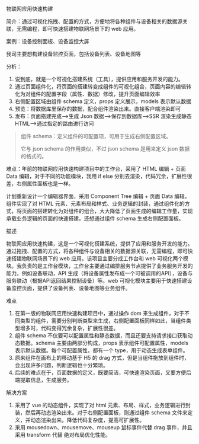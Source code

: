 物联网应用快速构建

简介：通过可视化拖拽、配置的方式，方便地将各种组件与设备相关的数据源关联，无需编程，即可快速搭建物联网场景下的 web 应用。

案例：设备控制面板、设备监控大屏

我司主要想构建设备监控页面，包括设备列表、设备地图等

分析：

1. 说到底，就是一个可视化搭建系统（工具），提供应用和服务开发的能力。
2. 通过页面组件化，将页面的搭建转变成组件的可视化组合，页面内容的编辑转化为对组件的配置字段（属性、数据）修改，提升页面编辑效率
3. 右侧配置区域由组件 schema 定义，props 定义展示，models 表示默认数据
4. 预览：将数据库里保存的数据，配合组件渲染出来。直接客户端渲染即可
5. 发布：页面搭建完成——>生成 Json 数据——>保存到数据库——>SSR 渲染生成静态 HTML——>通过指定的路由进行访问



> 组件 schema：定义组件的可配置项，可用于生成右侧配置区域。
>
> 它与 json schema 的作用类似，不过 json schema 是用来定义 json 数据的格式的。



难点：年前的物联网应用快速构建项目中的工作台，采用了 HTML 编辑 + 页面 Data 编辑，对于不同的功能模块，我用 if else 分别去渲染，代码冗余，扩展性很差，右侧属性面板也是一样。

计划重新设计一个编辑器界面，采用 Component Tree 编辑 + 页面 Data 编辑，组件实现了对 HTML 元素、元素布局和样式、业务逻辑的封装，通过组件化的方式，将页面的搭建转化为对组件的组合，大大降低了页面生成的编辑工作量，实现承载业务逻辑的页面的快速搭建。还想通过组件 schema 生成右侧配置面板。



描述

物联网应用快速构建，这是一个可视化搭建系统，提供了应用和服务开发的能力。通过拖拽、配置的方式，将各种组件与设备相关的数据源关联，无需编程，即可快速搭建物联网场景下的 web 应用。该项目主要分成工作台和 web 可视化两个模块。我负责的是工作台模块，工作台主要通过编排服务节点提供了业务服务开发的能力。例如设备联动，API 生成（将设备属性发布成一个可被调用的API），设备与服务联动（根据API返回结果控制设备）等。web 可视化模块主要用于快速搭建设备监控页面，提供了设备列表、设备地图等业务组件。

难点

1. 在第一版的物联网应用快速构建项目中，通过操作 dom 来生成组件，对于不同类型的组件，需要分别判断类型来生成，右侧配置面板同样如此，当组件类型增多时，代码变得冗余复杂，扩展性很差。
2. 组件 schema 不仅要可以配置属性和静态数据，而且还要支持请求接口获取动态数据。schema 主要由两部分构成，props 表示组件可配置属性，models 表示默认数据。每个可配置属性，都有一个 type，用于动态生成表单组件。
3. 原来组件在画布上的移动基于 H5 的 drag 方式，但是当组件拖放到组件时，会出现许多问题，判断逻辑也十分繁琐。
4. 后续的难点在于，页面数据的定义，既要简洁，可快速渲染页面，又要方便后端提取信息，生成服务。

解决方案

1. 采用了 vue 的动态组件，实现了对 html 元素、布局、样式，业务逻辑进行封装，然后再动态渲染出来。对于右侧配置面板，则通过组件 schema 文件来定义，并动态渲染出来。降低代码复杂度，提高可扩展性。
2. 采用 mousedown、mousemove、mouseup 鼠标事件代替 drag 事件，并且采用 transform 代替 绝对布局优化性能。